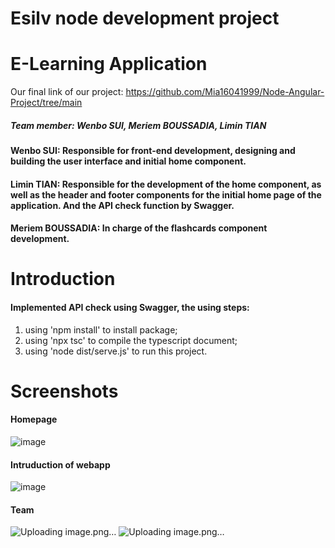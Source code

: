 # Esilv node development project
# E-Learning Application
Our final link of our project: https://github.com/Mia16041999/Node-Angular-Project/tree/main
##### Team member: Wenbo SUI, Meriem BOUSSADIA, Limin TIAN
#### Wenbo SUI: Responsible for front-end development, designing and building the user interface and initial home component.
#### Limin TIAN: Responsible for the development of the home component, as well as the header and footer components for the initial home page of the application. And the API check function by Swagger.
#### Meriem BOUSSADIA: In charge of the flashcards component development.
# Introduction
#### Implemented API check using Swagger, the using steps:
1. using 'npm install' to install package;
2. using 'npx tsc' to compile the typescript document;
3. using 'node dist/serve.js' to run this project.
# Screenshots
#### Homepage
![image](https://github.com/TIANLIMIN2022/node-project/assets/140572548/96952b9b-7f58-4270-a451-79e068447df8)
#### Intruduction of webapp 
![image](https://github.com/TIANLIMIN2022/node-project/assets/140572548/4067a533-4ad0-4f37-9e07-fe9b47b318cf)
#### Team 
![Uploading image.png…]()
![Uploading image.png…]()

   



